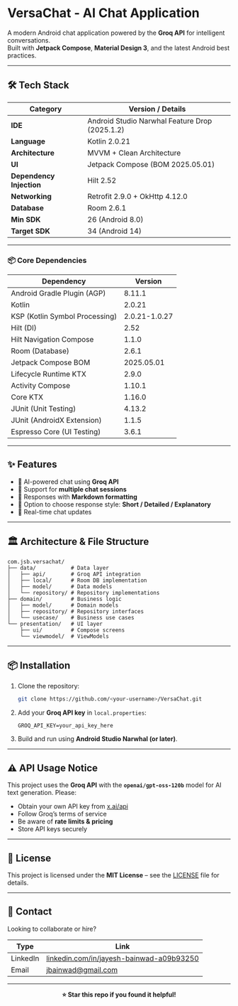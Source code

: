 # VersaChat - AI Chat Application

A modern Android chat application powered by the **Groq API** for intelligent conversations.  
Built with **Jetpack Compose**, **Material Design 3**, and the latest Android best practices.

---

## 🛠 Tech Stack

| Category | Version / Details |
| --- | --- |
| **IDE** | Android Studio Narwhal Feature Drop (2025.1.2) |
| **Language** | Kotlin 2.0.21 |
| **Architecture** | MVVM + Clean Architecture |
| **UI** | Jetpack Compose (BOM 2025.05.01) |
| **Dependency Injection** | Hilt 2.52 |
| **Networking** | Retrofit 2.9.0 + OkHttp 4.12.0 |
| **Database** | Room 2.6.1 |
| **Min SDK** | 26 (Android 8.0) |
| **Target SDK** | 34 (Android 14) |

---

### 📦 Core Dependencies

| Dependency | Version |
| --- | --- |
| Android Gradle Plugin (AGP) | 8.11.1 |
| Kotlin | 2.0.21 |
| KSP (Kotlin Symbol Processing) | 2.0.21-1.0.27 |
| Hilt (DI) | 2.52 |
| Hilt Navigation Compose | 1.1.0 |
| Room (Database) | 2.6.1 |
| Jetpack Compose BOM | 2025.05.01 |
| Lifecycle Runtime KTX | 2.9.0 |
| Activity Compose | 1.10.1 |
| Core KTX | 1.16.0 |
| JUnit (Unit Testing) | 4.13.2 |
| JUnit (AndroidX Extension) | 1.1.5 |
| Espresso Core (UI Testing) | 3.6.1 |

---

## ✨ Features

- 🤖 AI-powered chat using **Groq API**
- 💬 Support for **multiple chat sessions**
- 📝 Responses with **Markdown formatting**
- 🎯 Option to choose response style: **Short / Detailed / Explanatory**
- 🔄 Real-time chat updates

---

## 🏛 Architecture & File Structure

```
com.jsb.versachat/
├── data/           # Data layer
│   ├── api/        # Groq API integration
│   ├── local/      # Room DB implementation
│   ├── model/      # Data models
│   └── repository/ # Repository implementations
├── domain/         # Business logic
│   ├── model/      # Domain models
│   ├── repository/ # Repository interfaces
│   └── usecase/    # Business use cases
└── presentation/   # UI layer
    ├── ui/         # Compose screens
    └── viewmodel/  # ViewModels
```

---

## 📦 Installation

1. Clone the repository:

   ```bash
   git clone https://github.com/<your-username>/VersaChat.git
   ```

2. Add your **Groq API key** in `local.properties`:

   ```
   GROQ_API_KEY=your_api_key_here
   ```

3. Build and run using **Android Studio Narwhal (or later)**.

---

## ⚠️ API Usage Notice

This project uses the **Groq API** with the **`openai/gpt-oss-120b`** model for AI text generation. Please:

* Obtain your own API key from [x.ai/api](https://x.ai/api)
* Follow Groq’s terms of service
* Be aware of **rate limits & pricing**
* Store API keys securely

---

## 📄 License

This project is licensed under the **MIT License** – see the [LICENSE](./LICENSE) file for details.

---

## 📩 Contact

Looking to collaborate or hire?

| Type     | Link                                                                                             |
| -------- | ------------------------------------------------------------------------------------------------ |
| LinkedIn | [linkedin.com/in/jayesh-bainwad-a09b93250](https://www.linkedin.com/in/jayesh-bainwad-a09b93250) |
| Email    | [jbainwad@gmail.com](mailto:jbainwad@gmail.com)                                                  |

---

<div align="center">
<strong>⭐ Star this repo if you found it helpful!</strong>
</div>
